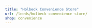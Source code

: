 ```yaml
---
title: "Holbeck Convenience Store"
url: /leeds/holbeck-convenience-store/
shop: convenience
---
```

